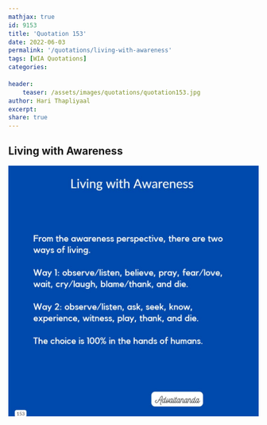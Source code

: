 ```yaml
---
mathjax: true
id: 9153
title: 'Quotation 153'
date: 2022-06-03
permalink: '/quotations/living-with-awareness'
tags: [WIA Quotations] 
categories: 

header:
    teaser: /assets/images/quotations/quotation153.jpg
author: Hari Thapliyaal 
excerpt:
share: true 
---
```


## Living with Awareness

![Living with Awareness](/assets/images/quotations/quotation153.jpg)
